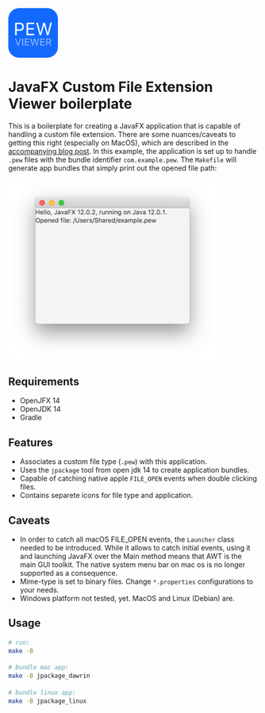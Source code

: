 <img src="https://github.com/eschmar/javafx-custom-file-ext-boilerplate/raw/master/src/main/resources/com/example/pew/icon.png" width="100" alt="Boilerplate recognising .pew files.">

# JavaFX Custom File Extension Viewer boilerplate
This is a boilerplate for creating a JavaFX application that is capable of handling a custom file extension. There are some nuances/caveats to getting this right (especially on MacOS), which are described in the [accompanying blog post](https://eschmann.io/posts/javafx-mac-os-custom-file-type-jpackage/). In this example, the application is set up to handle `.pew` files with the bundle identifier `com.example.pew`. The `Makefile` will generate app bundles that simply print out the opened file path:

<img src="https://github.com/eschmar/javafx-custom-file-ext-boilerplate/raw/master/images/javafx-custom-file-extension.png" width="420" style="max-width: 420px;" alt="Boilerplate recognising .pew files.">

## Requirements
* OpenJFX 14
* OpenJDK 14
* Gradle

## Features
* Associates a custom file type (`.pew`) with this application.
* Uses the `jpackage` tool from open jdk 14 to create application bundles.
* Capable of catching native apple `FILE_OPEN` events when double clicking files.
* Contains separete icons for file type and application.

## Caveats
* In order to catch all macOS FILE_OPEN events, the `Launcher` class needed to be introduced. While it allows to catch initial events, using it and launching JavaFX over the Main method means that AWT is the main GUI toolkit. The native system menu bar on mac os is no longer supported as a consequence.
* Mime-type is set to binary files. Change `*.properties` configurations to your needs.
* Windows platform not tested, yet. MacOS and Linux (Debian) are.

## Usage
```sh
# run:
make -B

# bundle mac app:
make -B jpackage_dawrin

# bundle linux app:
make -B jpackage_linux
```
